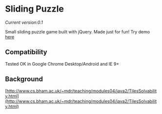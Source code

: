 # Sliding Puzzle
_Current version:0.1_

Small sliding puzzle game built with jQuery. Made just for fun!
Try demo [here](http://sliding-puzzle.olefrank.dk)

## Compatibility
Tested OK in Google Chrome Desktop/Android and IE 9+

## Background
[http://www.cs.bham.ac.uk/~mdr/teaching/modules04/java2/TilesSolvability.html](http://www.cs.bham.ac.uk/~mdr/teaching/modules04/java2/TilesSolvability.html)
